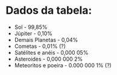 # Dados da tabela:

- Sol - 99,85%
- Júpiter - 0,10%
- Demais Planetas - 0,04%
- Cometas - 0,01% (?)
- Satélites e anéis - 0,000 05%
- Asteroides - 0,000 000 2%
- Meteoritos e poeira - 0.000 000 1% (?)
